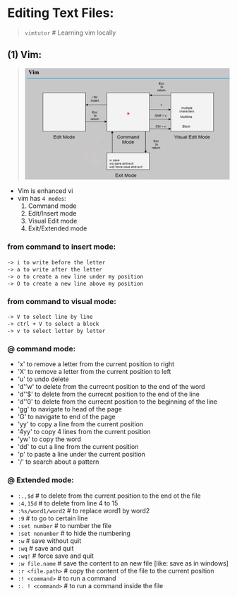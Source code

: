 # Editing Text Files:
>``vimtutor`` # Learning vim locally

## (1) Vim:
>![alt text](image-18.png)
- Vim is enhanced vi
- vim has `4 modes`:
    1) Command          mode 
    2) Edit/Insert      mode 
    3) Visual Edit      mode 
    4) Exit/Extended    mode  

### from command to insert mode:
    -> i to write before the letter
    -> a to write after the letter
    -> o to create a new line under my position  
    -> O to create a new line above my position 

### from command to visual mode:
    -> V to select line by line
    -> ctrl + V to select a block 
    -> v to select letter by letter 

### @ command mode:
- 'x' to remove a letter from the current position to right
- 'X' to remove a letter from the current position to left
- 'u' to undo delete
- 'd''w' to delete from the currecnt position to the end of the word 
- 'd''$' to delete from the currecnt position to the end of the line 
- 'd''0' to delete from the currecnt position to the beginning of the line 
- 'gg' to navigate to head of the page  
- 'G' to navigate to end of the page  
- 'yy' to copy a line from the current position
- '4yy' to copy 4 lines from the current position   
- 'yw' to copy the word  
- 'dd' to cut a line from the current position
- 'p' to paste a line under the current position
- '/' to search about a pattern

### @ Extended mode:
- ``:.,$d``             # to delete from the current position to the end ot the file  
- ``:4,15d``            # to delete from line 4 to 15 
- ``:%s/word1/word2``   # to replace word1 by word2
- ``:9``                # to go to certain line
- ``:set number``       # to number the file  
- ``:set nonumber``     # to hide the numbering 
- ``:w``                # save without quit 
- ``:wq``               # save and quit
- ``:wq!``              # force save and quit 
- ``:w file.name``      # save the content to an new file [like: save as in windows]
- ``:r <file.path>``    # copy the content of the file to the current position 
- ``:! <command>``      # to run a command 
- ``:. ! <command>``    # to run a command inside the file 